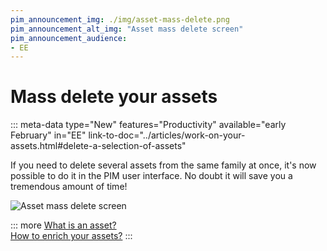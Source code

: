 ```yaml
---
pim_announcement_img: ./img/asset-mass-delete.png
pim_announcement_alt_img: "Asset mass delete screen"
pim_announcement_audience:
- EE
---
```


# Mass delete your assets
::: meta-data type="New" features="Productivity" available="early February" in="EE" link-to-doc="../articles/work-on-your-assets.html#delete-a-selection-of-assets"

If you need to delete several assets from the same family at once, it's now possible to do it in the PIM user interface. No doubt it will save you a tremendous amount of time!

![Asset mass delete screen](../img/asset-mass-delete.png)

::: more
[What is an asset?](../articles/what-about-assets.html)  
[How to enrich your assets?](../articles/work-on-your-assets.html)
:::
